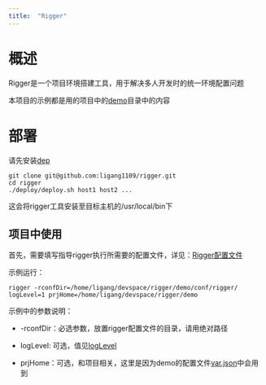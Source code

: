 ```yaml
---
title:  "Rigger"
---
```


# 概述

Rigger是一个项目环境搭建工具，用于解决多人开发时的统一环境配置问题

本项目的示例都是用的项目中的[demo](https://github.com/ligang1109/rigger/tree/master/demo)目录中的内容

# 部署

请先安装[dep](https://golang.github.io/dep/)

```
git clone git@github.com:ligang1109/rigger.git
cd rigger
./deploy/deploy.sh host1 host2 ...
```

这会将rigger工具安装至目标主机的/usr/local/bin下

## 项目中使用

首先，需要填写指导rigger执行所需要的配置文件，详见：[Rigger配置文件](http://blog.7rule.com/rigger/rconf)

示例运行：

```
rigger -rconfDir=/home/ligang/devspace/rigger/demo/conf/rigger/ logLevel=1 prjHome=/home/ligang/devspace/rigger/demo
```

示例中的参数说明：

- -rconfDir：必选参数，放置rigger配置文件的目录，请用绝对路径

- logLevel: 可选，值见[logLevel](https://github.com/goinbox/golog/blob/master/base.go)

- prjHome：可选，和项目相关，这里是因为demo的配置文件[var.json](https://github.com/ligang1109/rigger/blob/master/demo/conf/rigger/var.json)中会用到
